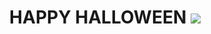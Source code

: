 <h1 align="center" > HAPPY HALLOWEEN <img src="https://img.icons8.com/emoji/30/000000/-emoji-jack-o-lantern.png"/> </h1> 
